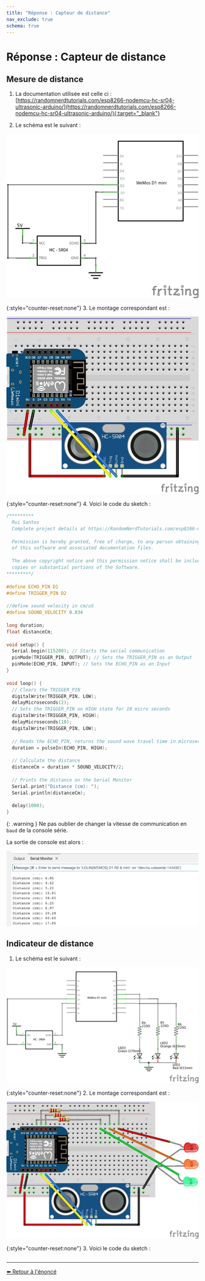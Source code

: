 ```yaml
---
title: "Réponse : Capteur de distance"
nav_exclude: true
schema: true
---
```


# Réponse : Capteur de distance

## Mesure de distance

1. La documentation utilisée est celle ci : [https://randomnerdtutorials.com/esp8266-nodemcu-hc-sr04-ultrasonic-arduino/](https://randomnerdtutorials.com/esp8266-nodemcu-hc-sr04-ultrasonic-arduino/){:target="_blank"}

2. Le schéma est le suivant :

![schéma](resources/tp8.1-schema.jpg)

{:style="counter-reset:none"}
3. Le montage correspondant est :

![montage](resources/tp8.1-montage.jpg)

{:style="counter-reset:none"}
4. Voici le code du sketch :

```c
/*********
  Rui Santos
  Complete project details at https://RandomNerdTutorials.com/esp8266-nodemcu-hc-sr04-ultrasonic-arduino/

  Permission is hereby granted, free of charge, to any person obtaining a copy
  of this software and associated documentation files.

  The above copyright notice and this permission notice shall be included in all
  copies or substantial portions of the Software.
*********/

#define ECHO_PIN D1
#define TRIGGER_PIN D2

//define sound velocity in cm/uS
#define SOUND_VELOCITY 0.034

long duration;
float distanceCm;

void setup() {
  Serial.begin(115200); // Starts the serial communication
  pinMode(TRIGGER_PIN, OUTPUT); // Sets the TRIGGER_PIN as an Output
  pinMode(ECHO_PIN, INPUT); // Sets the ECHO_PIN as an Input
}

void loop() {
  // Clears the TRIGGER_PIN
  digitalWrite(TRIGGER_PIN, LOW);
  delayMicroseconds(2);
  // Sets the TRIGGER_PIN on HIGH state for 10 micro seconds
  digitalWrite(TRIGGER_PIN, HIGH);
  delayMicroseconds(10);
  digitalWrite(TRIGGER_PIN, LOW);

  // Reads the ECHO_PIN, returns the sound wave travel time in microseconds
  duration = pulseIn(ECHO_PIN, HIGH);

  // Calculate the distance
  distanceCm = duration * SOUND_VELOCITY/2;

  // Prints the distance on the Serial Monitor
  Serial.print("Distance (cm): ");
  Serial.println(distanceCm);

  delay(1000);
}
```

{: .warning }
Ne pas oublier de changer la vitesse de communication en `baud` de la console série.

La sortie de console est alors :

![schema](resources/tp8.1-console.jpg)

## Indicateur de distance

1. Le schéma est le suivant :

![schéma](resources/tp8.2-schema.jpg)

{:style="counter-reset:none"}
2. Le montage correspondant est :

![montage](resources/tp8.2-montage.jpg)

{:style="counter-reset:none"}
3. Voici le code du sketch :

```c
```

----
[⬅️ Retour à l'énoncé](tp8.md)
